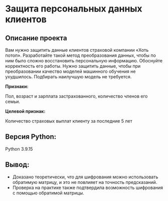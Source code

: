 # Защита персональных данных клиентов

## Описание проекта
Вам нужно защитить данные клиентов страховой компании «Хоть потоп». Разработайте такой метод преобразования данных, чтобы по ним было сложно восстановить персональную информацию. Обоснуйте корректность его работы.
Нужно защитить данные, чтобы при преобразовании качество моделей машинного обучения не ухудшилось. Подбирать наилучшую модель не требуется.

**Признаки:**

Пол, возраст и зарплата застрахованного, количество членов его семьи.

**Целевой признак:**

Количество страховых выплат клиенту за последние 5 лет

## Версия Python:

Python 3.9.15

## Вывод:

- Доказано теоретически, что для шифрования можно использовать обратимую матрицу, и это не повлияет на точность предсказаний.
- Проверка на практике также подтвердила возможность шифрования с помощью обратимой матрицы.
